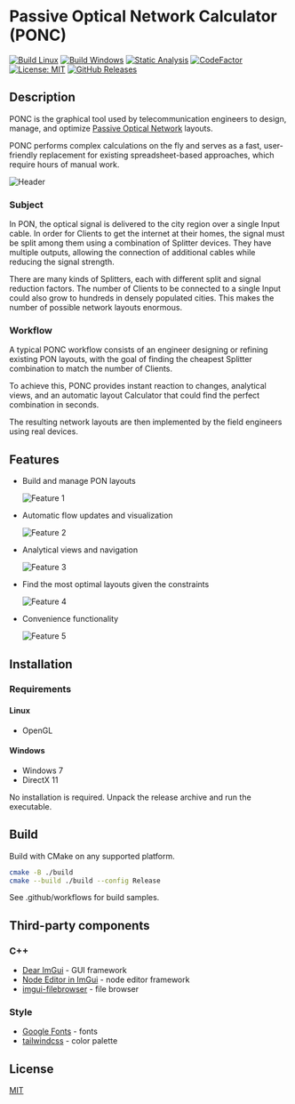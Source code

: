 # Passive Optical Network Calculator (PONC)

[![Build Linux](https://github.com/qoala101/ponc/actions/workflows/build-linux.yml/badge.svg)](https://github.com/qoala101/ponc/actions/workflows/build-linux.yml)
[![Build Windows](https://github.com/qoala101/ponc/actions/workflows/build-windows.yml/badge.svg)](https://github.com/qoala101/ponc/actions/workflows/build-windows.yml)
[![Static Analysis](https://github.com/qoala101/ponc/actions/workflows/static-analysis.yml/badge.svg)](https://github.com/qoala101/ponc/actions/workflows/static-analysis.yml)
[![CodeFactor](https://www.codefactor.io/repository/github/qoala101/ponc/badge)](https://www.codefactor.io/repository/github/qoala101/ponc)
[![License: MIT](https://img.shields.io/badge/license-MIT-blue.svg)](https://opensource.org/licenses/MIT)
[![GitHub Releases](https://img.shields.io/github/release/qoala101/ponc.svg)](https://github.com/qoala101/ponc/releases)

## Description

PONC is the graphical tool used by telecommunication engineers to design, manage, and optimize [Passive Optical Network](https://en.wikipedia.org/wiki/Passive_optical_network) layouts.

PONC performs complex calculations on the fly and serves as a fast, user-friendly replacement for existing spreadsheet-based approaches, which require hours of manual work.

![Header](https://github.com/qoala101/ponc/assets/97284265/bc15e1ca-c095-4154-b909-5a1530119822)

### Subject

In PON, the optical signal is delivered to the city region over a single Input cable. In order for Clients to get the internet at their homes, the signal must be split among them using a combination of Splitter devices. They have multiple outputs, allowing the connection of additional cables while reducing the signal strength.

There are many kinds of Splitters, each with different split and signal reduction factors. The number of Clients to be connected to a single Input could also grow to hundreds in densely populated cities. This makes the number of possible network layouts enormous.

### Workflow

A typical PONC workflow consists of an engineer designing or refining existing PON layouts, with the goal of finding the cheapest Splitter combination to match the number of Clients.

To achieve this, PONC provides instant reaction to changes, analytical views, and an automatic layout Calculator that could find the perfect combination in seconds.

The resulting network layouts are then implemented by the field engineers using real devices.

## Features

- Build and manage PON layouts

  ![Feature 1](https://github.com/qoala101/ponc/assets/97284265/d5f44488-eb61-45e7-ad88-3d79ab3d5bbb)

- Automatic flow updates and visualization

  ![Feature 2](https://github.com/qoala101/ponc/assets/97284265/ad61419e-7fcd-49e8-8c96-f0acbcb26ad7)

- Analytical views and navigation

  ![Feature 3](https://github.com/qoala101/ponc/assets/97284265/e87ac7f2-0776-40f4-a26d-3030cca2c138)

- Find the most optimal layouts given the constraints

  ![Feature 4](https://github.com/qoala101/ponc/assets/97284265/ad26d16a-fd83-4af5-8c0b-4fdca24d3635)

- Convenience functionality

  ![Feature 5](https://github.com/qoala101/ponc/assets/97284265/d627a22c-de49-4e0a-88de-a5b6cf1e169c)

## Installation

### Requirements

#### Linux

- OpenGL

#### Windows

- Windows 7
- DirectX 11

No installation is required. Unpack the release archive and run the executable.

## Build

Build with CMake on any supported platform.

```sh
cmake -B ./build
cmake --build ./build --config Release
```

See .github/workflows for build samples.

## Third-party components

### C++

- [Dear ImGui](https://github.com/ocornut/imgui) - GUI framework
- [Node Editor in ImGui](https://github.com/thedmd/imgui-node-editor) - node editor framework
- [imgui-filebrowser](https://github.com/AirGuanZ/imgui-filebrowser) - file browser

### Style

- [Google Fonts](https://fonts.google.com/) - fonts
- [tailwindcss](https://tailwindcss.com/docs/customizing-colors) - color palette

## License

[MIT](https://opensource.org/license/mit/)
